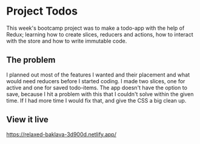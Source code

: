 # Project Todos

This week's bootcamp project was to make a todo-app with the help of Redux; learning how to create slices, reducers and actions, how to interact with the store and how to write immutable code.

## The problem

I planned out most of the features I wanted and their placement and what would need reducers before I started coding. I made two slices, one for active and one for saved todo-items. The app doesn't have the option to save, because I hit a problem with this that I couldn't solve within the given time. If I had more time I would fix that, and give the CSS a big clean up.

## View it live

https://relaxed-baklava-3d900d.netlify.app/
